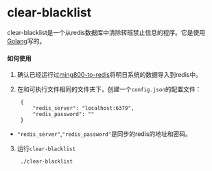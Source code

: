 # clear-blacklist

clear-blacklist是一个从redis数据库中清除转班禁止信息的程序。它是使用[Golang](https://golang.org)写的。

#### 如何使用
1. 确认已经运行过[ming800-to-redis](../ming800-to-redis)将明日系统的数据导入到redis中。

2. 在和可执行文件相同的文件夹下，创建一个`config.json`的配置文件：

        {
            "redis_server": "localhost:6379",
            "redis_password": ""
        }

* `"redis_server"`,`"redis_password"`是同步的redis的地址和密码。

3. 运行`clear-blacklist`

        ./clear-blacklist
